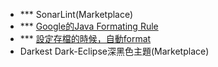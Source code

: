 - *** SonarLint(Marketplace)
- *** [Google的Java Formating Rule](http://www.practicesofmastery.com/post/eclipse-google-java-style-guide/)
- *** [設定存檔的時候，自動format](https://www.planetofbits.com/eclipse/how-to-enable-auto-formatting-in-eclipse/)
- Darkest Dark-Eclipse深黑色主題(Marketplace)
